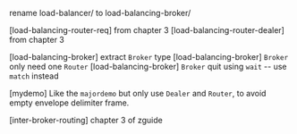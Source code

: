 rename load-balancer/ to load-balancing-broker/

[load-balancing-router-req] from chapter 3
[load-balancing-router-dealer] from chapter 3

[load-balancing-broker] extract `Broker` type
[load-balancing-broker] `Broker` only need one `Router`
[load-balancing-broker] `Broker` quit using `wait` -- use `match` instead

[mydemo] Like the `majordemo` but only use `Dealer` and `Router`,
to avoid empty envelope delimiter frame.

[inter-broker-routing] chapter 3 of zguide
